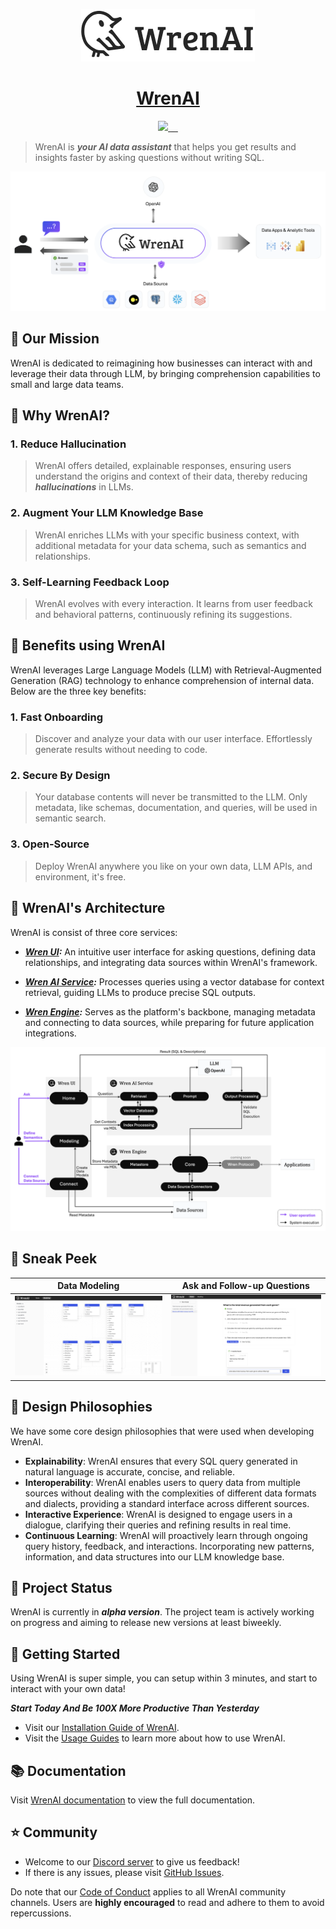

<p align="center">
  <a href="https://getwren.ai">
    <picture>
      <source media="(prefers-color-scheme: light)" srcset="./misc/wrenai_logo.png">
      <img src="./misc/wrenai_logo.png">
    </picture>
    <h1 align="center">WrenAI</h1>
  </a>
</p>

<p align="center">
  <a aria-label="Canner" href="https://cannerdata.com/">
    <img src="https://img.shields.io/badge/%F0%9F%A7%A1-Made%20by%20Canner-blue?style=for-the-badge">
  </a>
  <a aria-label="Releases" href="https://github.com/canner/WrenAI/releases">
    <img alt="" src="https://img.shields.io/github/v/release/canner/WrenAI?logo=github&label=GitHub%20Release&color=blue&style=for-the-badge">
  </a>
  <a aria-label="License" href="https://github.com/Canner/WrenAI/blob/main/LICENSE">
    <img alt="" src="https://img.shields.io/github/license/canner/WrenAI?color=blue&style=for-the-badge">
  </a>
  <a aria-label="Join the community on GitHub" href="https://discord.gg/5DvshJqG8Z">
    <img alt="" src="https://img.shields.io/badge/-JOIN%20THE%20COMMUNITY-blue?style=for-the-badge&logo=discord&logoColor=white&labelColor=grey&logoWidth=20">
  </a>
  <a aria-label="Follow us" href="https://x.com/getwrenai">
    <img alt="" src="https://img.shields.io/badge/-@getwrenai-blue?style=for-the-badge&logo=x&logoColor=white&labelColor=gray&logoWidth=20">
  </a>
</p>


> WrenAI is ***your AI data assistant*** that helps you get results and insights faster by asking questions without writing SQL.

![wrenai_overview](./misc/wrenai_overview.png)

## 🎯 Our Mission

WrenAI is dedicated to reimagining how businesses can interact with and leverage their data through LLM, by bringing comprehension capabilities to small and large data teams.

## 👊 Why WrenAI?

### 1. Reduce Hallucination

> WrenAI offers detailed, explainable responses, ensuring users understand the origins and context of their data, thereby reducing ***hallucinations*** in LLMs.

### 2. Augment Your LLM Knowledge Base

> WrenAI enriches LLMs with your specific business context, with additional metadata for your data schema, such as semantics and relationships.

### 3. Self-Learning Feedback Loop

> WrenAI evolves with every interaction. It learns from user feedback and behavioral patterns, continuously refining its suggestions.

## 🤔 Benefits using WrenAI

WrenAI leverages Large Language Models (LLM) with Retrieval-Augmented Generation (RAG) technology to enhance comprehension of internal data.  Below are the three key benefits:

### 1. Fast Onboarding

> Discover and analyze your data with our user interface. Effortlessly generate results without needing to code.

### 2. Secure By Design

> Your database contents will never be transmitted to the LLM. Only metadata, like schemas, documentation, and queries, will be used in semantic search.

### 3. Open-Source

> Deploy WrenAI anywhere you like on your own data, LLM APIs, and environment, it's free.

## 🤖 WrenAI's Architecture

WrenAI is consist of three core services:

- ***[Wren UI](https://github.com/Canner/WrenAI/tree/main/wren-ui):*** An intuitive user interface for asking questions, defining data relationships, and integrating data sources within WrenAI's framework.

- ***[Wren AI Service](https://github.com/Canner/WrenAI/tree/main/wren-ai-service):*** Processes queries using a vector database for context retrieval, guiding LLMs to produce precise SQL outputs.

- ***[Wren Engine](https://github.com/Canner/wren-engine):*** Serves as the platform's backbone, managing metadata and connecting to data sources, while preparing for future application integrations.

![wrenai_works](./misc/how_wrenai_works.png)

## 🫣 Sneak Peek

|  Data Modeling   | Ask and Follow-up Questions  |
|  ----  | ----  |
| ![preview_model](./misc/preview_model.png)  | ![preview_ask](./misc/preview_ask.png) |

## 🤞 Design Philosophies

We have some core design philosophies that were used when developing WrenAI.

- **Explainability**: WrenAI ensures that every SQL query generated in natural language is accurate, concise, and reliable.
- **Interoperability**: WrenAI enables users to query data from multiple sources without dealing with the complexities of different data formats and dialects, providing a standard interface across different sources.
- **Interactive Experience**: WrenAI is designed to engage users in a dialogue, clarifying their queries and refining results in real time.
- **Continuous Learning**: WrenAI will proactively learn through ongoing query history, feedback, and interactions. Incorporating new patterns, information, and data structures into our LLM knowledge base.

## 🚧 Project Status

WrenAI is currently in ***alpha version***. The project team is actively working on progress and aiming to release new versions at least biweekly.

## 🚀 Getting Started

Using WrenAI is super simple, you can setup within 3 minutes, and start to interact with your own data!

***Start Today And Be 100X More Productive Than Yesterday***

- Visit our [Installation Guide of WrenAI](http://docs.getwren.ai/installation).
- Visit the [Usage Guides](http://docs.getwren.ai/guide/connect/overview) to learn more about how to use WrenAI.

## 📚 Documentation

Visit [WrenAI documentation](https://docs.getwren.ai) to view the full documentation.

## ⭐️ Community

- Welcome to our [Discord server](https://discord.gg/5DvshJqG8Z) to give us feedback!
- If there is any issues, please visit [GitHub Issues](https://github.com/Canner/WrenAI/issues).

Do note that our [Code of Conduct](./CODE_OF_CONDUCT.md) applies to all WrenAI community channels. Users are **highly encouraged** to read and adhere to them to avoid repercussions.
